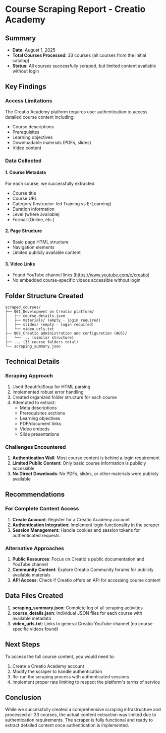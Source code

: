 # Course Scraping Report - Creatio Academy

## Summary

- **Date**: August 1, 2025
- **Total Courses Processed**: 33 courses (all courses from the initial catalog)
- **Status**: All courses successfully scraped, but limited content available
  without login

## Key Findings

### Access Limitations

The Creatio Academy platform requires user authentication to access detailed
course content including:

- Course descriptions
- Prerequisites
- Learning objectives
- Downloadable materials (PDFs, slides)
- Video content

### Data Collected

#### 1. Course Metadata

For each course, we successfully extracted:

- Course title
- Course URL
- Category (Instructor-led Training vs E-Learning)
- Duration information
- Level (where available)
- Format (Online, etc.)

#### 2. Page Structure

- Basic page HTML structure
- Navigation elements
- Limited publicly available content

#### 3. Video Links

- Found YouTube channel links (https://www.youtube.com/c/creatio)
- No embedded course-specific videos accessible without login

## Folder Structure Created

```
scraped_courses/
├── 001_Development on Creatio platform/
│   ├── course_details.json
│   ├── materials/ (empty - login required)
│   ├── slides/ (empty - login required)
│   └── video_urls.txt
├── 002_Creatio administration and configuration (AUS)/
│   └── ... (similar structure)
├── ... (33 course folders total)
└── scraping_summary.json
```

## Technical Details

### Scraping Approach

1. Used BeautifulSoup for HTML parsing
2. Implemented robust error handling
3. Created organized folder structure for each course
4. Attempted to extract:
   - Meta descriptions
   - Prerequisites sections
   - Learning objectives
   - PDF/document links
   - Video embeds
   - Slide presentations

### Challenges Encountered

1. **Authentication Wall**: Most course content is behind a login requirement
2. **Limited Public Content**: Only basic course information is publicly
   accessible
3. **No Direct Downloads**: No PDFs, slides, or other materials were publicly
   available

## Recommendations

### For Complete Content Access

1. **Create Account**: Register for a Creatio Academy account
2. **Authentication Integration**: Implement login functionality in the scraper
3. **Session Management**: Handle cookies and session tokens for authenticated
   requests

### Alternative Approaches

1. **Public Resources**: Focus on Creatio's public documentation and YouTube
   channel
2. **Community Content**: Explore Creatio Community forums for publicly
   available materials
3. **API Access**: Check if Creatio offers an API for accessing course content

## Data Files Created

1. **scraping_summary.json**: Complete log of all scraping activities
2. **course_details.json**: Individual JSON files for each course with available
   metadata
3. **video_urls.txt**: Links to general Creatio YouTube channel (no
   course-specific videos found)

## Next Steps

To access the full course content, you would need to:

1. Create a Creatio Academy account
2. Modify the scraper to handle authentication
3. Re-run the scraping process with authenticated sessions
4. Implement proper rate limiting to respect the platform's terms of service

## Conclusion

While we successfully created a comprehensive scraping infrastructure and
processed all 33 courses, the actual content extraction was limited due to
authentication requirements. The scraper is fully functional and ready to
extract detailed content once authentication is implemented.
